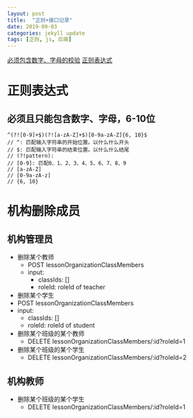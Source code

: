 ```yaml
---
layout: post
title:  "正则+接口记录"
date: 2019-09-03
categories: jekyll update
tags: [正则, js, 后端]
---
```


[必须包含数字、字母的校验](https://blog.csdn.net/fuchaosz/article/details/51333038)
[正则表达式](https://zh.wikipedia.org/wiki/%E6%AD%A3%E5%88%99%E8%A1%A8%E8%BE%BE%E5%BC%8F)

# 正则表达式
## 必须且只能包含数字、字母，6-10位
```
^(?![0-9]+$)(?![a-zA-Z]+$)[0-9a-zA-Z]{6, 10}$
// ^: 匹配输入字符串的开始位置。以什么什么开头
// $: 匹配输入字符串的结束位置。以什么什么结尾
// (?!pattern):
// [0-9]: 匹配0、1、2、3、4、5、6、7、8、9
// [a-zA-Z]
// [0-9a-zA-z]
// {6, 10}
```

# 机构删除成员
## 机构管理员
- 删除某个教师
  - POST lessonOrganizationClassMembers
  - input:
    - classIds: []
    - roleId: roleId of teacher
- 删除某个学生
 - POST lessonOrganizationClassMembers
- input:
  - classIds: []
  - roleId: roleId of student
- 删除某个班级的某个教师
  - DELETE lessonOrganizationClassMembers/:id?roleId=1
- 删除某个班级的某个学生
  - DELETE lessonOrganizationClassMembers/:id?roleId=2
## 机构教师
- 删除某个班级的某个学生
  - DELETE lessonOrganizationClassMembers/:id?roleId=1
